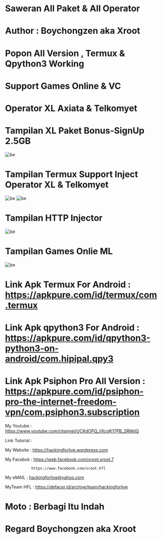 # Saweran All Paket & All Operator

# Author : Boychongzen aka Xroot

# Popon All Version , Termux & Qpython3 Working

# Support Games Online & VC

# Operator XL Axiata & Telkomyet

# Tampilan XL Paket Bonus-SignUp 2.5GB
![be](https://raw.githubusercontent.com/boychongzen18/PsiphonPro-Scripts3/master/kipli.jpg)
# Tampilan Termux Support Inject Operator XL & Telkomyet
![be](https://raw.githubusercontent.com/boychongzen18/PsiphonPro-Scripts3/master/tremos.jpg)
![be](https://raw.githubusercontent.com/boychongzen18/PsiphonPro-Scripts3/master/tremos1.jpg)
# Tampilan HTTP Injector 
![be](https://raw.githubusercontent.com/boychongzen18/PsiphonPro-Scripts3/master/http.jpg)
# Tampilan Games Onlie ML 
![be](https://raw.githubusercontent.com/boychongzen18/PsiphonPro-Scripts3/master/ml.jpg)
# Link Apk Termux For Android : https://apkpure.com/id/termux/com.termux

# Link Apk qpython3 For Android : https://apkpure.com/id/qpython3-python3-on-android/com.hipipal.qpy3

# Link Apk Psiphon Pro All Version : https://apkpure.com/id/psiphon-pro-the-internet-freedom-vpn/com.psiphon3.subscription

My Youtube    : https://www.youtube.com/channel/UCKdOPQ_iIXcqK17PB_2RMdQ

Link Tutorial : 


My Website    : https://hackingforlive.wordpress.com

My Facebok    : https://web.facebook.com/xroot.xroot.7

                https://www.facebook.com/xroot.hfl

My eMAIL      : hackingforlive@yahoo.com

MyTeam HFL    : https://defacer.id/archive/team/hackingforlive

# Moto : Berbagi Itu Indah

# Regard Boychongzen aka Xroot
